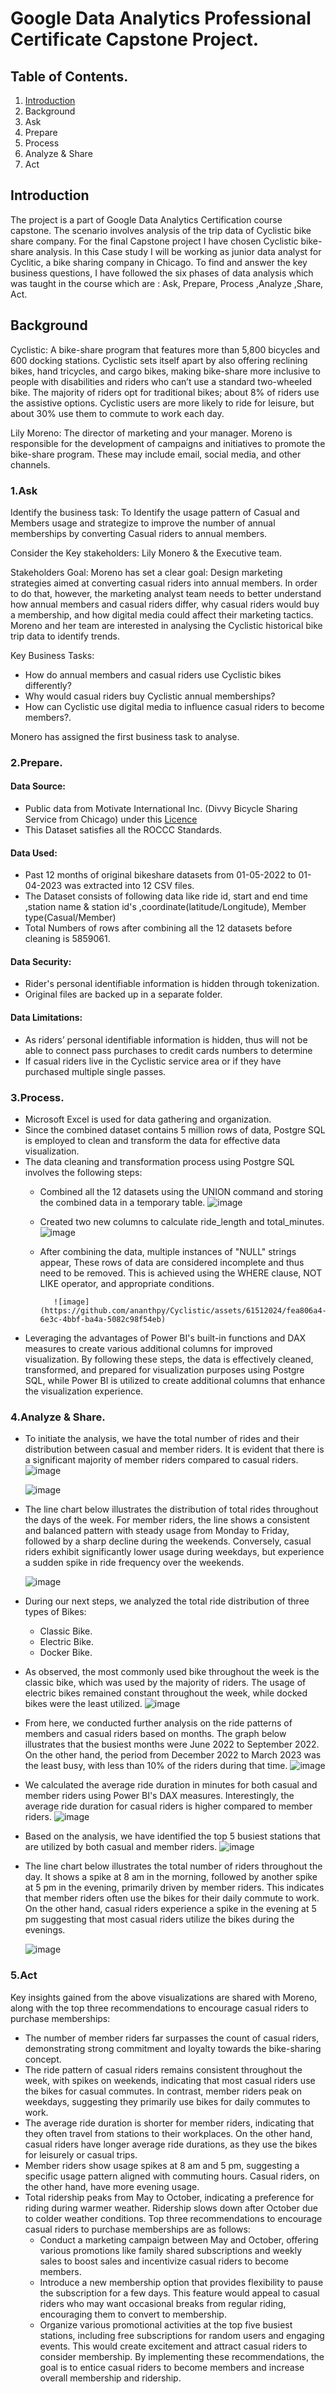 # Google Data Analytics Professional Certificate Capstone Project.
## Table of Contents.
1. [Introduction](README.md#introduction)
2. Background
3. Ask
4. Prepare
5. Process
6. Analyze & Share
7. Act

## Introduction
The project is a part of Google Data Analytics Certification course capstone. The scenario involves analysis of the trip data of Cyclistic bike share company.
For the final Capstone project I have chosen Cyclistic bike-share analysis. In this Case study I will be working as junior data analyst for Cyclitic,
a bike sharing company in Chicago.
To find and answer the key business questions, I have followed the six phases of data analysis which was taught in the course which are : Ask, Prepare,
Process ,Analyze ,Share, Act.

## Background
Cyclistic: A bike-share program that features more than 5,800 bicycles and 600 docking stations. Cyclistic sets itself
apart by also offering reclining bikes, hand tricycles, and cargo bikes, making bike-share more inclusive to people with
disabilities and riders who can’t use a standard two-wheeled bike. The majority of riders opt for traditional bikes; about
8% of riders use the assistive options. Cyclistic users are more likely to ride for leisure, but about 30% use them to
commute to work each day.

Lily Moreno: The director of marketing and your manager. Moreno is responsible for the development of campaigns
and initiatives to promote the bike-share program. These may include email, social media, and other channels.

### 1.Ask
Identify the business task:
To Identify the usage pattern of Casual and Members  usage and strategize to improve the number of annual memberships by converting 
Casual riders to annual members.

Consider the Key stakeholders:
Lily Monero & the Executive team.

Stakeholders Goal:
Moreno has set a clear goal: Design marketing strategies aimed at converting casual riders into annual members. In order to
do that, however, the marketing analyst team needs to better understand how annual members and casual riders differ, why
casual riders would buy a membership, and how digital media could affect their marketing tactics. Moreno and her team are
interested in analysing the Cyclistic historical bike trip data to identify trends.
	
Key Business Tasks:
* How do annual members and casual riders use Cyclistic bikes differently?
* Why would casual riders buy Cyclistic annual memberships?
* How can Cyclistic use digital media to influence casual riders to become members?.
	
Monero has assigned  the first business task to analyse.

### 2.Prepare.
#### Data Source: 
* Public data from Motivate International Inc. (Divvy Bicycle Sharing Service from Chicago) under this [Licence](https://ride.divvybikes.com/data-license-agreement)
* This Dataset satisfies all the ROCCC Standards.

#### Data Used: 
* Past 12 months of original bikeshare datasets from 01-05-2022 to 01-04-2023 was extracted into 12 CSV files.
* The Dataset consists of following data like ride id, start  and end time ,station name & station id's ,coordinate(latitude/Longitude),
	Member type(Casual/Member)
* Total Numbers of rows after combining all the 12 datasets before cleaning is 5859061.
#### Data Security:
* Rider's personal identifiable information is hidden through tokenization.
* Original files are backed up in a separate folder.
#### Data Limitations:
* As riders’ personal identifiable information is hidden, thus will not be able to connect pass purchases to credit cards numbers to determine
* If casual riders live in the Cyclistic service area or if they have purchased multiple single passes.

### 3.Process.
* Microsoft Excel is used for data gathering and organization.
* Since the combined dataset contains 5 million rows of data, Postgre SQL is employed to clean and transform the data for effective data visualization.
* The data cleaning and transformation process using Postgre SQL involves the following steps:
    * Combined all the 12 datasets using the UNION command and storing the combined data in a temporary table.
        ![image](https://github.com/ananthpy/Cyclistic/assets/61512024/07deefbe-0be4-459c-a62a-4de9c50f43cb)
    * Created two new columns to calculate ride_length and total_minutes.
        ![image](https://github.com/ananthpy/Cyclistic/assets/61512024/dbe19b4c-cb6c-462d-8b20-b760d4496bbf)
    * After combining the data, multiple instances of "NULL" strings appear, These rows of data are considered incomplete and thus need to be removed. This is 
      achieved using the WHERE clause, NOT LIKE operator, and appropriate conditions.
      
             ![image](https://github.com/ananthpy/Cyclistic/assets/61512024/fea806a4-6e3c-4bbf-ba4a-5082c98f54eb)
* Leveraging the advantages of Power BI's built-in functions and DAX measures to create various additional columns for improved visualization.
  By following these steps, the data is effectively cleaned, transformed, and prepared for visualization purposes using Postgre SQL, while Power BI is utilized to 
  create additional columns that enhance the visualization experience.
### 4.Analyze & Share.
* To initiate the analysis, we have the total number of rides and their distribution between casual and member riders. It is evident that there is a significant majority of member riders compared to casual riders.
    ![image](https://github.com/ananthpy/Cyclistic/assets/61512024/c21e523c-cb51-4b71-a654-1424295972a8)
  
    ![image](https://github.com/ananthpy/Cyclistic/assets/61512024/33458ed1-d7cf-44fe-9222-066883cb4561)
* The line chart below illustrates the distribution of total rides throughout the days of the week. For member riders, the line shows a consistent and balanced 
  pattern with steady usage from Monday to Friday, followed by a sharp decline during the weekends. Conversely, casual riders exhibit significantly lower usage 
  during weekdays, but experience a sudden spike in ride frequency over the weekends.

  ![image](https://github.com/ananthpy/Cyclistic/assets/61512024/3719aa60-5313-47b9-a540-663801800ffd)
  
* During our next steps, we analyzed the total ride distribution of three types of Bikes:
    * Classic Bike.
    * Electric Bike.
    * Docker Bike.
* As observed, the most commonly used bike throughout the week is the classic bike, which was used by the majority of riders. The usage of electric bikes remained constant throughout the week, while docked bikes were the least utilized.
![image](https://github.com/ananthpy/Cyclistic/assets/61512024/8c8d2204-c541-41dd-9e0d-4cd04bd116b3)

* From here, we conducted further analysis on the ride patterns of members and casual riders based on months. The graph below illustrates that the busiest months were June 2022 to September 2022. On the other hand, the period from December 2022 to March 2023 was the least busy, with less than 10% of the riders during that time.
    ![image](https://github.com/ananthpy/Cyclistic/assets/61512024/0587b191-2d84-4b4a-8d64-2d857bfc91f7)
* We calculated the average ride duration in minutes for both casual and member riders using Power BI's DAX measures. Interestingly, the average ride duration for casual riders is higher compared to member riders.
    ![image](https://github.com/ananthpy/Cyclistic/assets/61512024/3c9117de-51cf-46f9-befb-83d189803675)
* Based on the analysis, we have identified the top 5 busiest stations that are utilized by both casual and member riders.
    ![image](https://github.com/ananthpy/Cyclistic/assets/61512024/8beae09e-50ad-46dd-b673-16882325a48a)
* The line chart below illustrates the total number of riders throughout the day. It shows a spike at 8 am in the morning, followed by another spike at 5 pm in the evening, primarily driven by member riders. This indicates that member riders often use the bikes for their daily commute to work. On the other hand, casual riders experience a spike in the evening at 5 pm suggesting that most casual riders utilize the bikes during the evenings.

  ![image](https://github.com/ananthpy/Cyclistic/assets/61512024/a7829b1d-4d8b-4373-a78c-0f34740d3f1d)
  
### 5.Act
Key insights gained from the above visualizations are shared with Moreno, along with the top three recommendations to encourage casual riders to purchase memberships:
* The number of member riders far surpasses the count of casual riders, demonstrating strong commitment and loyalty towards the bike-sharing concept.
* The ride pattern of casual riders remains consistent throughout the week, with spikes on weekends, indicating that most casual riders use the bikes for casual commutes. In contrast, member riders peak on weekdays, suggesting they primarily use bikes for daily commutes to work.
* The average ride duration is shorter for member riders, indicating that they often travel from stations to their workplaces. On the other hand, casual riders have longer average ride durations, as they use the bikes for leisurely or casual trips.
* Member riders show usage spikes at 8 am and 5 pm, suggesting a specific usage pattern aligned with commuting hours. Casual riders, on the other hand, have more evening usage.
* Total ridership peaks from May to October, indicating a preference for riding during warmer weather. Ridership slows down after October due to colder weather conditions.
Top three recommendations to encourage casual riders to purchase memberships are as follows:
  * Conduct a marketing campaign between May and October, offering various promotions like family shared subscriptions and weekly sales to boost sales and incentivize casual riders to become members.
  * Introduce a new membership option that provides flexibility to pause the subscription for a few days. This feature would appeal to casual riders who may want occasional breaks from regular riding, encouraging them to convert to membership.
  * Organize various promotional activities at the top five busiest stations, including free subscriptions for random users and engaging events. This would create excitement and attract casual riders to consider membership.
By implementing these recommendations, the goal is to entice casual riders to become members and increase overall membership and ridership.








					
					
					
								
														




